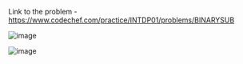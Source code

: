 Link to the problem - https://www.codechef.com/practice/INTDP01/problems/BINARYSUB



![image](https://github.com/Haleshot/Competitive-Programming/assets/57552973/dd7c219f-58df-48cf-8b0b-13a4acb14c30)


![image](https://github.com/Haleshot/Competitive-Programming/assets/57552973/141d9d72-1bc4-45a2-b8db-67e7f560d73c)

